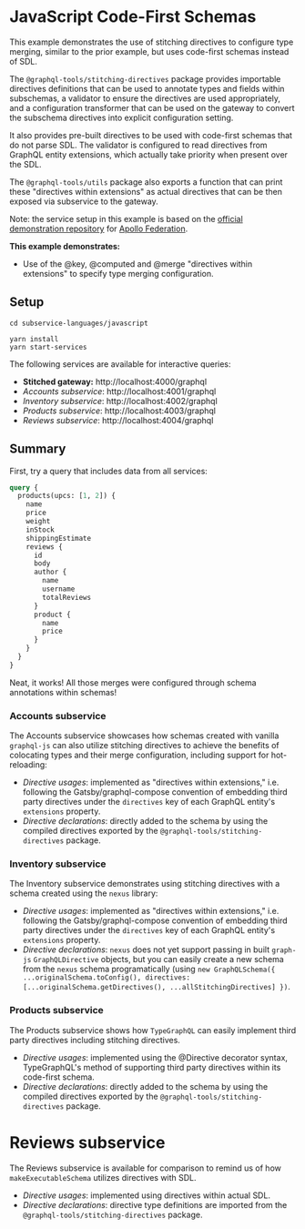# JavaScript Code-First Schemas

This example demonstrates the use of stitching directives to configure type merging, similar to the prior example, but uses code-first schemas instead of SDL.

The `@graphql-tools/stitching-directives` package provides importable directives definitions that can be used to annotate types and fields within subschemas, a validator to ensure the directives are used appropriately, and a configuration transformer that can be used on the gateway to convert the subschema directives into explicit configuration setting.

It also provides pre-built directives to be used with code-first schemas that do not parse SDL. The validator is configured to read directives from GraphQL entity extensions, which actually take priority when present over the SDL.

The `@graphql-tools/utils` package also exports a function that can print these "directives within extensions" as actual directives that can be then exposed via subservice to the gateway.

Note: the service setup in this example is based on the [official demonstration repository](https://github.com/apollographql/federation-demo) for
[Apollo Federation](https://www.apollographql.com/docs/federation/).

**This example demonstrates:**

- Use of the @key, @computed and @merge "directives within extensions" to specify type merging configuration.

## Setup

```shell
cd subservice-languages/javascript

yarn install
yarn start-services
```

The following services are available for interactive queries:

- **Stitched gateway:** http://localhost:4000/graphql
- _Accounts subservice_: http://localhost:4001/graphql
- _Inventory subservice_: http://localhost:4002/graphql
- _Products subservice_: http://localhost:4003/graphql
- _Reviews subservice_: http://localhost:4004/graphql

## Summary

First, try a query that includes data from all services:

```graphql
query {
  products(upcs: [1, 2]) {
    name
    price
    weight
    inStock
    shippingEstimate
    reviews {
      id
      body
      author {
        name
        username
        totalReviews
      }
      product {
        name
        price
      }
    }
  }
}
```

Neat, it works! All those merges were configured through schema annotations within schemas!

### Accounts subservice

The Accounts subservice showcases how schemas created with vanilla `graphql-js` can also utilize stitching directives to achieve the benefits of colocating types and their merge configuration, including support for hot-reloading:

- _Directive usages_: implemented as "directives within extensions," i.e. following the Gatsby/graphql-compose convention of embedding third party directives under the `directives` key of each GraphQL entity's `extensions` property.
- _Directive declarations_: directly added to the schema by using the compiled directives exported by the `@graphql-tools/stitching-directives` package.

### Inventory subservice

The Inventory subservice demonstrates using stitching directives with a schema created using the `nexus` library:

- _Directive usages_: implemented as "directives within extensions," i.e. following the Gatsby/graphql-compose convention of embedding third party directives under the `directives` key of each GraphQL entity's `extensions` property.
- _Directive declarations_: `nexus` does not yet support passing in built `graph-js` `GraphQLDirective` objects, but you can easily create a new schema from the `nexus` schema programatically (using `new GraphQLSchema({ ...originalSchema.toConfig(), directives: [...originalSchema.getDirectives(), ...allStitchingDirectives] })`.

### Products subservice

The Products subservice shows how `TypeGraphQL` can easily implement third party directives including stitching directives.

- _Directive usages_: implemented using the @Directive decorator syntax, TypeGraphQL's method of supporting third party directives within its code-first schema.
- _Directive declarations_: directly added to the schema by using the compiled directives exported by the `@graphql-tools/stitching-directives` package.

# Reviews subservice
The Reviews subservice is available for comparison to remind us of how `makeExecutableSchema` utilizes directives with SDL.

- _Directive usages_: implemented using directives within actual SDL.
- _Directive declarations_: directive type definitions are imported from the `@graphql-tools/stitching-directives` package.
